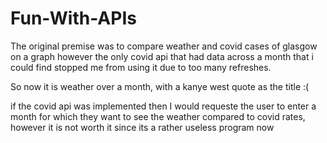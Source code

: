# Fun-With-APIs

The original premise was to compare weather and covid cases of glasgow on a graph however the only covid api that had data across a month that i could find stopped me from using it due to too many refreshes.

So now it is weather over a month, with a kanye west quote as the title :(

if the covid api was implemented then I would requeste the user to enter a month for which they want to see the weather compared to covid rates, however it is not worth it since its a rather useless program now
